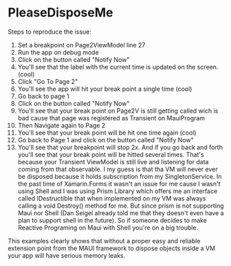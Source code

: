 # PleaseDisposeMe

Steps to reproduce the issue:

1) Set a breakpoint on Page2ViewModel line 27
2) Run the app on debug mode
3) Click on the button called "Notify Now"
4) You'll see that the label with the current time is updated on the screen. (cool)
5) Click "Go To Page 2"
6) You'll see the app will hit your break point a single time (cool)
7) Go back to page 1
8) Click on the button called "Notify Now"
9) You'll see that your break point on Page2V is still getting called wich is bad cause that page was registered as Transient on MauiProgram
10) Then Navigate again to Page 2
11) You'll see that your break point will be hit one time again (cool)
12) Go back to Page 1 and click on the button called "Notify Now"
13) You'll see that your breakpoint will stop 2x. And if you go back and forth you'll see that your break point will be hitted several times. That's because your Transient ViewModel is still live and listening for data coming from that observable. I my guess is that tha VM will never ever be disposed
because it holds subscription from my SingletonService.
In the past time of Xamarin.Forms it wasn't an issue for me cause I wasn't using Shell and I was using Prism Library which offers me an interface called IDestructible that when implemented on my VM was always calling a void Destroy() method for me.
But since prism is not supporting Maui nor Shell (Dan Seigel already told me that they doesn't even have a plan to support shell in the future).
So if someone decides to make Reactive Programing on Maui with Shell you're on a big trouble.

This examples clearly shows that without a proper easy and reliable extension point from the MAUI framework to dispose objects inside a VM your app will have serious memory leaks.
